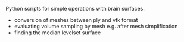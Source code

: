 Python scripts for simple operations with brain surfaces.

* conversion of meshes between ply and vtk format
* evaluating volume sampling by mesh e.g. after mesh simplification
* finding the median levelset surface
